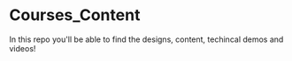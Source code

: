 # Courses_Content
In this repo you'll be able to find the designs, content, techincal demos and videos!
